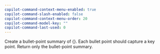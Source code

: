 ```yaml
---
copilot-command-context-menu-enabled: true
copilot-command-slash-enabled: false
copilot-command-context-menu-order: 20
copilot-command-model-key: ""
copilot-command-last-used: 0
---
```

Create a bullet-point summary of {}. Each bullet point should capture a key point. Return only the bullet-point summary.
